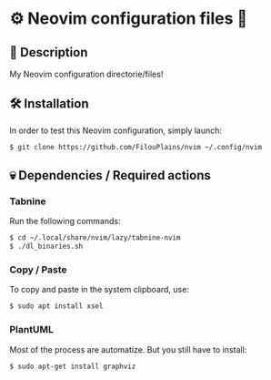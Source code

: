 # ⚙️ Neovim configuration files 🤌

## 📝 Description

My Neovim configuration directorie/files!

## 🛠 Installation

In order to test this Neovim configuration, simply launch:

```bash
$ git clone https://github.com/FilouPlains/nvim ~/.config/nvim
```

## 💀 Dependencies / Required actions

### Tabnine

Run the following commands:

```bash
$ cd ~/.local/share/nvim/lazy/tabnine-nvim
$ ./dl_binaries.sh
```

### Copy / Paste

To copy and paste in the system clipboard, use:

```bash
$ sudo apt install xsel
```

### PlantUML

Most of the process are automatize. But you still have to install:

```sh
$ sudo apt-get install graphviz
```
